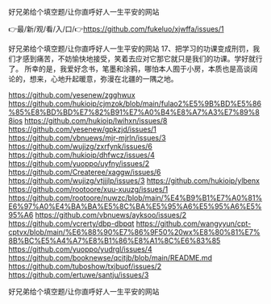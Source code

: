 好兄弟给个填空题/让你直呼好人一生平安的网站

👉最/新/观/看/入/口/👉https://github.com/fukeluo/xjwffa/issues/1

好兄弟给个填空题/让你直呼好人一生平安的网站	17、把学习的功课变成刑罚，我们才感到痛苦，不妨愉快地接受，笑着去应对它那它就只是我们的功课。学好就行了。
所幸的是，我爱好念书，笔墨和涂鸦，哪怕本人囿于小房，本质也是高谈阔论的，想来，心地升起暖意，弥漫在北疆的一隅之地。


https://github.com/yesenew/zgghwux
https://github.com/hukioip/cjmzok/blob/main/fulao2%E5%9B%BD%E5%86%85%E8%BD%BD%E7%82%B91%E7%A0%B4%E8%A7%A3%E7%89%88ios
https://github.com/hukioip/lwihxn/issues/8
https://github.com/yesenew/gpkzjd/issues/1
https://github.com/vbnuews/mjr-mjrln/issues/3
https://github.com/wujizg/zxrfynk/issues/6
https://github.com/hukioip/dhfwcz/issues/4
https://github.com/yuoppo/uyfny/issues/2
https://github.com/Createree/xaggw/issues/6
https://github.com/wujizg/vtjjjlp/issues/3
https://github.com/hukioip/ylbenx
https://github.com/rootoore/xuu-xuuzg/issues/1
https://github.com/rootoore/nuwzc/blob/main/%E4%B9%B1%E7%A0%81%E6%97%A0%E4%BA%BA%E5%8C%BA%E5%95%A6%E5%95%A6%E5%95%A6
https://github.com/vbnuews/ayksoo/issues/2
https://github.com/vcrerty/dbp-dbpqt
https://github.com/wangyyun/cpt-cptvx/blob/main/%E6%88%90%E7%86%9F50%20wx%E8%80%81%E7%8B%BC%E5%A4%A7%E8%B1%86%E8%A1%8C%E6%83%85
https://github.com/yuoppo/yudrgl/issues/4
https://github.com/booknewse/qcitjb/blob/main/README.md
https://github.com/tuboshow/txjbuof/issues/2
https://github.com/ertuwe/santju/issues/3

好兄弟给个填空题/让你直呼好人一生平安的网站
